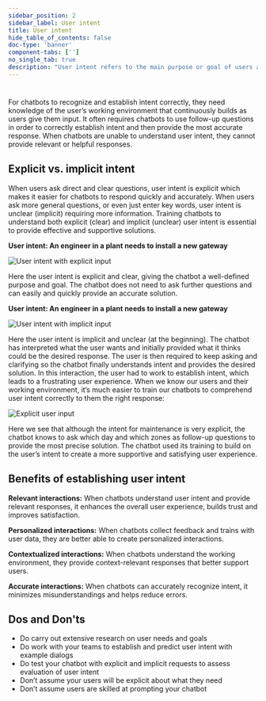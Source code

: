 ```yaml
---
sidebar_position: 2
sidebar_label: User intent
title: User intent
hide_table_of_contents: false
doc-type: 'banner'
component-tabs: ['']
no_single_tab: true
description: "User intent refers to the main purpose or goal of users and is directly related to what they want to achieve – whether they’re trying to access information, schedule maintenance or ask a question about a product or system."
---
```


#

For chatbots to recognize and establish intent correctly, they need knowledge of the user’s working environment that continuously builds as users give them input. It often requires chatbots to use follow-up questions in order to correctly establish intent and then provide the most accurate response. When chatbots are unable to understand user intent, they cannot provide relevant or helpful responses. 

## Explicit vs. implicit intent

When users ask direct and clear questions, user intent is explicit which makes it easier for chatbots to respond quickly and accurately. When users ask more general questions, or even just enter key words, user intent is unclear (implicit) requiring more information. Training chatbots to understand both explicit (clear) and implicit (unclear) user intent is essential to provide effective and supportive solutions. 

**User intent: An engineer in a plant needs to install a new gateway**

![User intent with explicit input](https://www.figma.com/design/wEptRgAezDU1z80Cn3eZ0o/iX-Pattern-Illustrations?node-id=3218-4236&t=etx1DcSbA7VDx5xD-4) 

Here the user intent is explicit and clear, giving the chatbot a well-defined purpose and goal. The chatbot does not need to ask further questions and can easily and quickly provide an accurate solution. 

**User intent: An engineer in a plant needs to install a new gateway** 

![User intent with implicit input](https://www.figma.com/design/wEptRgAezDU1z80Cn3eZ0o/iX-Pattern-Illustrations?node-id=3218-4239&t=etx1DcSbA7VDx5xD-4)
 
Here the user intent is implicit and unclear (at the beginning). The chatbot has interpreted what the user wants and initially provided what it thinks could be the desired response. The user is then required to keep asking and clarifying so the chatbot finally understands intent and provides the desired solution. In this interaction, the user had to work to establish intent, which leads to a frustrating user experience. When we know our users and their working environment, it’s much easier to train our chatbots to comprehend user intent correctly to them the right response: 

![Explicit user input](https://www.figma.com/design/wEptRgAezDU1z80Cn3eZ0o/iX-Pattern-Illustrations?node-id=3218-4246&t=etx1DcSbA7VDx5xD-4)

Here we see that although the intent for maintenance is very explicit, the chatbot knows to ask which day and which zones as follow-up questions to provide the most precise solution. The chatbot used its training to build on the user’s intent to create a more supportive and satisfying user experience. 

## Benefits of establishing user intent  

**Relevant interactions:** When chatbots understand user intent and provide relevant responses, it enhances the overall user experience, builds trust and improves satisfaction.

**Personalized interactions:** When chatbots collect feedback and trains with user data, they are better able to create personalized interactions. 

**Contextualized interactions:** When chatbots understand the working environment, they provide context-relevant responses that better support users. 

**Accurate interactions:** When chatbots can accurately recognize intent, it minimizes misunderstandings and helps reduce errors. 

## Dos and Don'ts

- Do carry out extensive research on user needs and goals   
- Do work with your teams to establish and predict user intent with example dialogs  
- Do test your chatbot with explicit and implicit requests to assess evaluation of user intent   
- Don’t assume your users will be explicit about what they need   
- Don’t assume users are skilled at prompting your chatbot 

